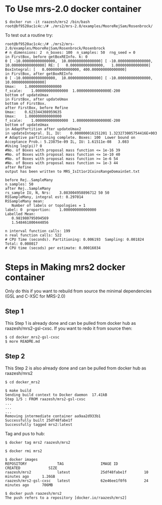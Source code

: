 # To Use mrs-2.0 docker container 

```%sh
$ docker run -it raazesh/mrs2 /bin/bash
root@bf9520ac1c4c:/# ./mrs2/mrs-2.0/examples/MooreRejSam/Rosenbrock/
```

To test out a routine try:

```%sh
root@bf9520ac1c4c:/# ./mrs2/mrs-2.0/examples/MooreRejSam/Rosenbrock/Rosenbrock
# n_dimensions: 2  n_boxes: 100  n_samples: 50  rng_seed = 0
in FirstBox, before getBoxREInfo. k: 0
0 [ -10.000000000000000,  10.000000000000000] [ -10.000000000000000,  10.000000000000000] RE: [   0.000000000000000,   1.000000000000000] BoxIntegral: [   0.000000000000000, 400.000000000000000]
in FirstBox, after getBoxREInfo 
0 [ -10.000000000000000,  10.000000000000000] [ -10.000000000000000,  10.000000000000000]
Umax:    1.000000000000000
f_scale:    1.000000000000000  1.000000000000000E-200
bottom of updateUmax 
in FirstBox, after updateUmax 
bottom of FirstBox. 
after FirstBox, before Refine 
Umax:    0.623344308959635
Umax:    1.000000000000000
f_scale:    1.000000000000000  1.000000000000000E-200
bottom of updateUmax 
in AdaptPartition after updateUmax2 
in updateIntegral. IL, IU:    0.000000016151201 1.323273005754416E+003
# Adaptive partitioning complete. Boxes: 100  Lower bound on Acceptance Prob.: 5.23875e-09 IL, IU: 1.61511e-08   3.083
#Using log(pi)? 0
#No. of Boxes with proposal mass function <= 1e-16 39
#No. of Boxes with proposal mass function <= 1e-10 40
#No. of Boxes with proposal mass function >= 1e-6 54
#No. of Boxes with proposal mass function >= 1e-3 44
after Refine 
output has been written to MRS_IsIt1or2CoinsRangeDomainSet.txt

before Rej..SampleMany 
n_samples: 50
after Rej..SampleMany 
rs_sample IU, N, Nrs:    3.083004958896712 50 50
RSSampleMany, integral est: 0.297014
RSSampleMany mean: 
   Number of labels or topologies = 1
label: 0  proportion:    1.000000000000000
Labelled Mean:
   0.981980795094569
   1.548461800444056

n interval function calls: 199
n real function calls: 522
# CPU Time (seconds). Partitioning: 0.006193  Sampling: 0.001824  Total: 0.008017
# CPU time (secods) per estimate: 0.00016034
```

# Steps in Making mrs2 docker container
Only do this if you want to rebuild from source the minimal dependencies (GSL and C-XSC for MRS-2.0)
## Step 1 
This Step 1 is already done and can be pulled from docker hub as raazesh/mrs2-gsl-cxsc.
If you want to redo it from source then:
```%sh
$ cd docker_mrs2-gsl-cxsc
$ more README.md
```
## Step 2
This Step 2 is also already done and can be pulled from docker hub as raazesh/mrs2
```%sh
$ cd docker_mrs2

$ make build
Sending build context to Docker daemon  17.41kB
Step 1/5 : FROM raazesh/mrs2-gsl-cxsc
...
...
...
Removing intermediate container aa9aa2d933b1
Successfully built 25df48fabe1f
Successfully tagged mrs2:latest

```

Tag and pus to hub:
```%sh
$ docker tag mrs2 raazesh/mrs2

$ docker rmi mrs2

$ docker images
REPOSITORY              TAG                 IMAGE ID            CREATED             SIZE
raazesh/mrs2            latest              25df48fabe1f        10 minutes ago      1.26GB
raazesh/mrs2-gsl-cxsc   latest              62e46ee1f0f6        24 minutes ago      706MB

$ docker push raazesh/mrs2
The push refers to a repository [docker.io/raazesh/mrs2]
```
